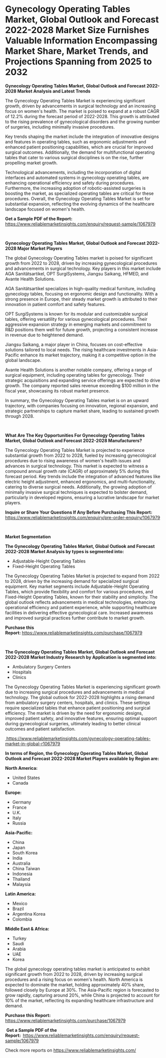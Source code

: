 <p><h1>Gynecology Operating Tables Market, Global Outlook and Forecast 2022-2028 Market Size Furnishes Valuable Information Encompassing Market Share, Market Trends, and Projections Spanning from 2025 to 2032</h1></p><p><strong>Gynecology Operating Tables Market, Global Outlook and Forecast 2022-2028 Market Analysis and Latest Trends</strong></p>
<p><p>The Gynecology Operating Tables Market is experiencing significant growth, driven by advancements in surgical technology and an increasing focus on women's health. The market is poised to expand at a robust CAGR of 12.2% during the forecast period of 2022-2028. This growth is attributed to the rising prevalence of gynecological disorders and the growing number of surgeries, including minimally invasive procedures.</p><p>Key trends shaping the market include the integration of innovative designs and features in operating tables, such as ergonomic adjustments and enhanced patient positioning capabilities, which are crucial for improved surgical outcomes. Additionally, the demand for multifunctional operating tables that cater to various surgical disciplines is on the rise, further propelling market growth. </p><p>Technological advancements, including the incorporation of digital interfaces and automated systems in gynecology operating tables, are enhancing operational efficiency and safety during procedures. Furthermore, the increasing adoption of robotic-assisted surgeries is boosting the market, as specialized operating tables are critical for these procedures. Overall, the Gynecology Operating Tables Market is set for substantial expansion, reflecting the evolving dynamics of the healthcare landscape focused on women's health.</p></p>
<p><strong>Get a Sample PDF of the Report:&nbsp;</strong> <a href="https://www.reliablemarketinsights.com/enquiry/request-sample/1067979?utm_campaign=3215&utm_medium=2&utm_source=Github&utm_content=ia&utm_term=21032025&utm_id=gynecology-operating-tables-market-global-outlook-and-forecast-2022-2028">https://www.reliablemarketinsights.com/enquiry/request-sample/1067979</a></p>
<p>&nbsp;</p>
<p><strong>Gynecology Operating Tables Market, Global Outlook and Forecast 2022-2028 Major Market Players</strong></p>
<p><p>The global Gynecology Operating Tables market is poised for significant growth from 2022 to 2028, driven by increasing gynecological procedures and advancements in surgical technology. Key players in this market include AGA Sanitätsartikel, OPT SurgiSystems, Jiangsu Saikang, HFMED, and Avante Health Solutions.</p><p>AGA Sanitätsartikel specializes in high-quality medical furniture, including gynecology tables, focusing on ergonomic design and functionality. With a strong presence in Europe, their steady market growth is attributed to their innovation in patient comfort and safety features.</p><p>OPT SurgiSystems is known for its modular and customizable surgical tables, offering versatility for various gynecological procedures. Their aggressive expansion strategy in emerging markets and commitment to R&D positions them well for future growth, projecting a consistent increase in revenue due to heightened demand.</p><p>Jiangsu Saikang, a major player in China, focuses on cost-effective solutions tailored to local needs. The rising healthcare investments in Asia-Pacific enhance its market trajectory, making it a competitive option in the global landscape.</p><p>Avante Health Solutions is another notable company, offering a range of surgical equipment, including operating tables for gynecology. Their strategic acquisitions and expanding service offerings are expected to drive growth. The company reported sales revenue exceeding $100 million in the fiscal year, showcasing its robust market presence.</p><p>In summary, the Gynecology Operating Tables market is on an upward trajectory, with companies focusing on innovation, regional expansion, and strategic partnerships to capture market share, leading to sustained growth through 2028.</p></p>
<p>&nbsp;</p>
<p><strong>What Are The Key Opportunities For Gynecology Operating Tables Market, Global Outlook and Forecast 2022-2028 Manufacturers?</strong></p>
<p><p>The Gynecology Operating Tables Market is projected to experience substantial growth from 2022 to 2028, fueled by increasing gynecological procedures due to rising awareness of women's health issues and advances in surgical technology. This market is expected to witness a compound annual growth rate (CAGR) of approximately 5% during this forecast period. Key trends include the integration of advanced features like electric height adjustment, enhanced ergonomics, and multi-functionality, catering to diverse surgical needs. Additionally, the growing adoption of minimally invasive surgical techniques is expected to bolster demand, particularly in developed regions, ensuring a lucrative landscape for market players.</p></p>
<p><strong>Inquire or Share Your Questions If Any Before Purchasing This Report:</strong> <a href="https://www.reliablemarketinsights.com/enquiry/pre-order-enquiry/1067979?utm_campaign=3215&utm_medium=2&utm_source=Github&utm_content=ia&utm_term=21032025&utm_id=gynecology-operating-tables-market-global-outlook-and-forecast-2022-2028">https://www.reliablemarketinsights.com/enquiry/pre-order-enquiry/1067979</a></p>
<p>&nbsp;</p>
<p><strong>Market Segmentation</strong></p>
<p><strong>The Gynecology Operating Tables Market, Global Outlook and Forecast 2022-2028 Market Analysis by types is segmented into:</strong></p>
<p><ul><li>Adjustable-Height Operating Tables</li><li>Fixed-Height Operating Tables</li></ul></p>
<p><p>The Gynecology Operating Tables Market is projected to expand from 2022 to 2028, driven by the increasing demand for specialized surgical equipment. Key market segments include Adjustable-Height Operating Tables, which provide flexibility and comfort for various procedures, and Fixed-Height Operating Tables, known for their stability and simplicity. The global outlook reflects advancements in medical technologies, enhancing operational efficiency and patient experience, while supporting healthcare facilities in delivering effective gynecological care. Increased awareness and improved surgical practices further contribute to market growth.</p></p>
<p><strong>Purchase this Report:&nbsp;</strong><a href="https://www.reliablemarketinsights.com/purchase/1067979?utm_campaign=3215&utm_medium=2&utm_source=Github&utm_content=ia&utm_term=21032025&utm_id=gynecology-operating-tables-market-global-outlook-and-forecast-2022-2028">https://www.reliablemarketinsights.com/purchase/1067979</a></p>
<p>&nbsp;</p>
<p><strong>The Gynecology Operating Tables Market, Global Outlook and Forecast 2022-2028 Market Industry Research by Application is segmented into:</strong></p>
<p><ul><li>Ambulatory Surgery Centers</li><li>Hospitals</li><li>Clinics</li></ul></p>
<p><p>The Gynecology Operating Tables Market is experiencing significant growth due to increasing surgical procedures and advancements in medical technology. The global outlook for 2022-2028 highlights a rising demand from ambulatory surgery centers, hospitals, and clinics. These settings require specialized tables that enhance patient positioning and surgical efficiency. The market is driven by the need for ergonomic designs, improved patient safety, and innovative features, ensuring optimal support during gynecological surgeries, ultimately leading to better clinical outcomes and patient satisfaction.</p></p>
<p><a href="https://www.reliablemarketinsights.com/gynecology-operating-tables-market-in-global-r1067979?utm_campaign=3215&utm_medium=2&utm_source=Github&utm_content=ia&utm_term=21032025&utm_id=gynecology-operating-tables-market-global-outlook-and-forecast-2022-2028">&nbsp;https://www.reliablemarketinsights.com/gynecology-operating-tables-market-in-global-r1067979</a></p>
<p><strong>In terms of Region, the Gynecology Operating Tables Market, Global Outlook and Forecast 2022-2028 Market Players available by Region are:</strong></p>
<p>
    <p> <strong> North America: </strong>
        <ul>
            <li>United States</li>
            <li>Canada</li>
        </ul>
        </p> 
    <p> <strong> Europe: </strong>
        <ul>
            <li>Germany</li>
            <li>France</li>
            <li>U.K.</li>
            <li>Italy</li>
            <li>Russia</li>
        </ul>
        </p> 
    <p> <strong> Asia-Pacific: </strong>
        <ul>
            <li>China</li>
            <li>Japan</li>
            <li>South Korea</li>
            <li>India</li>
            <li>Australia</li>
            <li>China Taiwan</li>
            <li>Indonesia</li>
            <li>Thailand</li>
            <li>Malaysia</li>
        </ul>
        </p> 
    <p> <strong> Latin America: </strong>
        <ul>
            <li>Mexico</li>
            <li>Brazil</li>
            <li>Argentina Korea</li>
            <li>Colombia</li>
        </ul>
        </p> 
    <p> <strong> Middle East & Africa: </strong>
        <ul>
            <li>Turkey</li>
            <li>Saudi</li>
            <li>Arabia</li>
            <li>UAE</li>
            <li>Korea</li>
        </ul>
    </p>
    </p>
<p><p>The global gynecology operating tables market is anticipated to exhibit significant growth from 2022 to 2028, driven by increasing surgical procedures and a rising focus on women's health. North America is expected to dominate the market, holding approximately 40% share, followed closely by Europe at 30%. The Asia-Pacific region is forecasted to grow rapidly, capturing around 20%, while China is projected to account for 10% of the market, reflecting its expanding healthcare infrastructure and demand.</p></p>
<p><strong>Purchase this Report: </strong><a href="https://www.reliablemarketinsights.com/purchase/1067979?utm_campaign=3215&utm_medium=2&utm_source=Github&utm_content=ia&utm_term=21032025&utm_id=gynecology-operating-tables-market-global-outlook-and-forecast-2022-2028">https://www.reliablemarketinsights.com/purchase/1067979</a></p>
<p>&nbsp;<strong>Get a Sample PDF of the Report:&nbsp;&nbsp;</strong><a href="https://www.reliablemarketinsights.com/enquiry/request-sample/1067979?utm_campaign=3215&utm_medium=2&utm_source=Github&utm_content=ia&utm_term=21032025&utm_id=gynecology-operating-tables-market-global-outlook-and-forecast-2022-2028">https://www.reliablemarketinsights.com/enquiry/request-sample/1067979</a></p>
<p><strong></strong></p>
<p>Check more reports on <a href="https://www.reliablemarketinsights.com/?utm_campaign=3215&utm_medium=2&utm_source=Github&utm_content=ia&utm_term=21032025&utm_id=gynecology-operating-tables-market-global-outlook-and-forecast-2022-2028">https://www.reliablemarketinsights.com/</a></p>